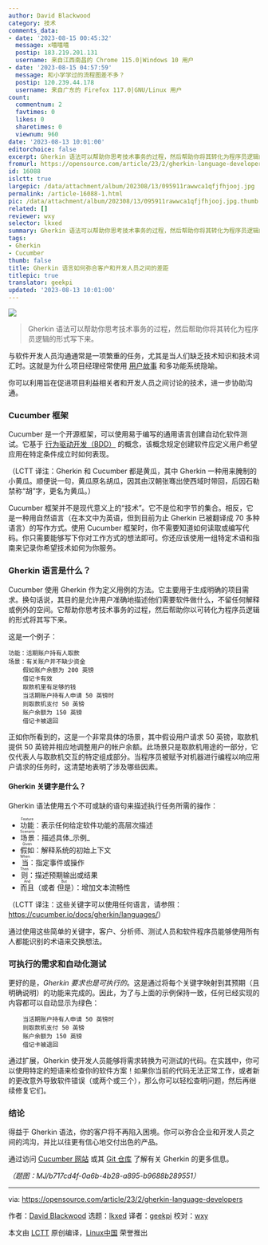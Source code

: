 ```yaml
---
author: David Blackwood
category: 技术
comments_data:
- date: '2023-08-15 00:45:32'
  message: x嘻嘻嘻
  postip: 183.219.201.131
  username: 来自江西南昌的 Chrome 115.0|Windows 10 用户
- date: '2023-08-15 04:57:59'
  message: 和小学学过的流程图差不多？
  postip: 120.239.44.178
  username: 来自广东的 Firefox 117.0|GNU/Linux 用户
count:
  commentnum: 2
  favtimes: 0
  likes: 0
  sharetimes: 0
  viewnum: 960
date: '2023-08-13 10:01:00'
editorchoice: false
excerpt: Gherkin 语法可以帮助你思考技术事务的过程，然后帮助你将其转化为程序员逻辑的形式写下来。
fromurl: https://opensource.com/article/23/2/gherkin-language-developers
id: 16088
islctt: true
largepic: /data/attachment/album/202308/13/095911rawwca1qfjfhjooj.jpg
permalink: /article-16088-1.html
pic: /data/attachment/album/202308/13/095911rawwca1qfjfhjooj.jpg.thumb.jpg
related: []
reviewer: wxy
selector: lkxed
summary: Gherkin 语法可以帮助你思考技术事务的过程，然后帮助你将其转化为程序员逻辑的形式写下来。
tags:
- Gherkin
- Cucumber
thumb: false
title: Gherkin 语言如何弥合客户和开发人员之间的差距
titlepic: true
translator: geekpi
updated: '2023-08-13 10:01:00'
---
```


![](/data/attachment/album/202308/13/095911rawwca1qfjfhjooj.jpg)



> 
> Gherkin 语法可以帮助你思考技术事务的过程，然后帮助你将其转化为程序员逻辑的形式写下来。
> 
> 
> 


与软件开发人员沟通通常是一项繁重的任务，尤其是当人们缺乏技术知识和技术词汇时。这就是为什么项目经理经常使用 [用户故事](https://softwareplanetgroup.co.uk/user-stories-bridging-the-gap-between-customers-and-developers-updated/) 和多功能系统隐喻。


你可以利用旨在促进项目利益相关者和开发人员之间讨论的技术，进一步协助沟通。


### Cucumber 框架


Cucumber 是一个开源框架，可以使用易于编写的通用语言创建自动化软件测试。它基于 [行为驱动开发（BDD）](https://opensource.com/article/19/2/behavior-driven-development-tools) 的概念，该概念规定创建软件应定义用户希望应用在特定条件成立时如何表现。


（LCTT 译注：Gherkin 和 Cucumber 都是黄瓜，其中 Gherkin 一种用来腌制的小黄瓜。顺便说一句，黄瓜原名胡瓜，因其由汉朝张骞出使西域时带回，后因石勒禁称“胡”字，更名为黄瓜。）


Cucumber 框架并不是现代意义上的“技术”。它不是位和字节的集合。相反，它是一种用自然语言（在本文中为英语，但到目前为止 Gherkin 已被翻译成 70 多种语言）的写作方式。使用 Cucumber 框架时，你不需要知道如何读取或编写代码。你只需要能够写下你对工作方式的想法即可。你还应该使用一组特定术语和指南来记录你希望技术如何为你服务。


### Gherkin 语言是什么？


Cucumber 使用 Gherkin 作为定义用例的方法。它主要用于生成明确的项目需求。换句话说，其目的是允许用户准确地描述他们需要软件做什么，不留任何解释或例外的空间。它帮助你思考技术事务的过程，然后帮助你以可转化为程序员逻辑的形式将其写下来。


这是一个例子：



```
功能：活期账户持有人取款
场景：有关账户并不缺少资金
    假如账户余额为 200 英镑
    借记卡有效
    取款机里有足够的钱
    当活期账户持有人申请 50 英镑时
    则取款机支付 50 英镑
    账户余额为 150 英镑
    借记卡被退回

```

正如你所看到的，这是一个非常具体的场景，其中假设用户请求 50 英镑，取款机提供 50 英镑并相应地调整用户的帐户余额。此场景只是取款机用途的一部分，它仅代表人与取款机交互的特定组成部分。当程序员被赋予对机器进行编程以响应用户请求的任务时，这清楚地表明了涉及哪些因素。


#### Gherkin 关键字是什么？


Gherkin 语法使用五个不可或缺的语句来描述执行任务所需的操作：


* <ruby> 功能 <rt>  Feature </rt></ruby>：表示任何给定软件功能的高层次描述
* <ruby> 场景 <rt>  Scenario </rt></ruby>：描述具体\_示例\_
* <ruby> 假如 <rt>  Given </rt></ruby>：解释系统的初始上下文
* <ruby> 当 <rt>  When </rt></ruby>：指定事件或操作
* <ruby> 则 <rt>  Then </rt></ruby>：描述预期输出或结果
* <ruby> 而且 <rt>  And </rt></ruby>（或者 <ruby> 但是 <rt>  But </rt></ruby>）：增加文本流畅性


（LCTT 译注：这些关键字可以使用任何语言，请参照：<https://cucumber.io/docs/gherkin/languages/>）


通过使用这些简单的关键字，客户、分析师、测试人员和软件程序员能够使用所有人都能识别的术语来交换想法。


### 可执行的需求和自动化测试


更好的是，*Gherkin 要求也是可执行的*。这是通过将每个关键字映射到其预期（且明确说明）的功能来完成的。因此，为了与上面的示例保持一致，任何已经实现的内容都可以自动显示为绿色：



```
    当活期账户持有人申请 50 英镑时
    则取款机支付 50 英镑
    账户余额为 150 英镑
    借记卡被退回

```

通过扩展，Gherkin 使开发人员能够将需求转换为可测试的代码。在实践中，你可以使用特定的短语来检查你的软件方案！如果你当前的代码无法正常工作，或者新的更改意外导致软件错误（或两个或三个），那么你可以轻松查明问题，然后再继续修复它们。


### 结论


得益于 Gherkin 语法，你的客户将不再陷入困境。你可以弥合企业和开发人员之间的鸿沟，并比以往更有信心地交付出色的产品。


通过访问 [Cucumber 网站](https://cucumber.io/docs/gherkin/) 或其 [Git 仓库](https://github.com/cucumber/docs) 了解有关 Gherkin 的更多信息。


*（题图：MJ/b717cd4f-0a6b-4b28-a895-b9688b289551）*




---


via: <https://opensource.com/article/23/2/gherkin-language-developers>


作者：[David Blackwood](https://opensource.com/users/david-blackwood) 选题：[lkxed](https://github.com/lkxed/) 译者：[geekpi](https://github.com/geekpi) 校对：[wxy](https://github.com/wxy)


本文由 [LCTT](https://github.com/LCTT/TranslateProject) 原创编译，[Linux中国](https://linux.cn/) 荣誉推出